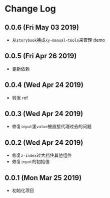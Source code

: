 # Change Log

## 0.0.6 (Fri May 03 2019)

-   从`storybook`换成`xy-manual-tools`来管理 demo

## 0.0.5 (Fri Apr 26 2019)

-   更新依赖

## 0.0.4 (Wed Apr 24 2019)

-   转发 ref

## 0.0.3 (Wed Apr 24 2019)

-   修复`input`里`value`被直接代理过去的问题

## 0.0.2 (Wed Apr 24 2019)

-   修复`z-index`过大挡住其他组件
-   修复`input`的初始值

## 0.0.1 (Mon Mar 25 2019)

-   初始化项目

